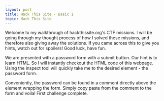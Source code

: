 ```yaml
---
layout: post
title: Hack This Site - Basic 1
topic: Hack This Site
---
```


Welcome to my walkthrough of hackthissite.org's CTF missions. I will be going through my thought process of how I solved these missions, and therefore also giving away the solutions. If you came across this to give you hints, watch out for spoilers! Good luck, have fun.

We are presented with a password form with a submit button. Our hint is to learn HTML. So I will instantly checkout the HTML code of this webpage. Using the inspect tool will quickly take me to the desired element - the password form.

Conveniently, the password can be found in a comment directly above the element wrapping the form. Simply copy paste from the comment to the form and voila! First challenge complete.